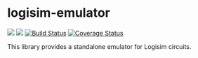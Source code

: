# logisim-emulator

[![](https://img.shields.io/npm/v/logisim-emulator.svg)](https://npmjs.org/package/logisim-emulator)
[![](https://img.shields.io/npm/dm/logisim-emulator.svg)](https://npmjs.org/package/logisim-emulator)
[![Build Status](https://travis-ci.com/DLii-Technologies/logisim-emulator.svg?branch=master)](https://travis-ci.com/DLii-Technologies/logisim-emulator)
[![Coverage Status](https://coveralls.io/repos/github/DLii-Technologies/logisim-emulator/badge.svg?branch=master)](https://coveralls.io/github/DLii-Technologies/logisim-emulator?branch=master)

This library provides a standalone emulator for Logisim circuits.
